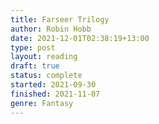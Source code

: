 ```yaml
---
title: Farseer Trilogy
author: Robin Hobb
date: 2021-12-01T02:38:19+13:00
type: post
layout: reading
draft: true
status: complete
started: 2021-09-30
finished: 2021-11-07
genre: Fantasy
---
```



